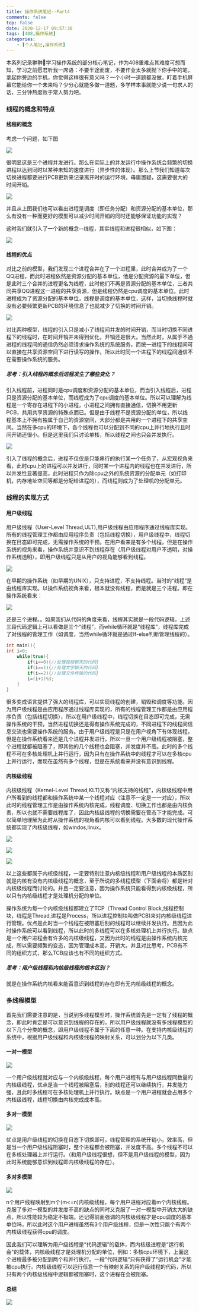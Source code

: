 ```yaml
---
title: 操作系统笔记--Part4
comments: false
top: false
date: 2020-12-17 09:57:30
tags: [408,操作系统]
categories: 
	- [个人笔记,操作系统]
---
```


本系列记录翀翀👦学习操作系统的部分核心笔记，作为408重难点其难度可想而知，学习之前愿君听我一席语：不要半途而废，不要作业太多就抛下你手中的笔，拿起你旁边的手机，你觉得这样很有意义吗？一个小时一道题都没做，盯着手机屏幕它能给你一个未来吗？少分心就能多做一道题，多学样本事就能少说一句求人的话，三分钟热度败于常人努力吧。

<!-- more -->

### 线程的概念和特点

#### 线程的概念

考虑一个问题，如下图

![](https://pic.imgdb.cn/item/5fdabc033ffa7d37b312af39.jpg)

很明显这是三个进程并发进行。那么在实际上的并发运行中操作系统会频繁的切换进程以达到同时以某种未知的速度进行（异步性的体现）。那么上节我们知道每次切换进程都要进行PCB更新来记录离开时的运行环境，毋庸置疑，这需要很大的时间开销。

![](https://pic.imgdb.cn/item/5fdabc853ffa7d37b3132e77.jpg)

并且从上图我们也可以看出进程是调度（即任务分配）和资源分配的基本单位，那么有没有一种而更好的模型可以减少时间开销的同时还能够保证功能的实现？

这时我们就引入了一个新的概念--线程，其实线程和进程很相似，如下图：

![](https://pic.imgdb.cn/item/5fdabd033ffa7d37b313a9a4.jpg)

#### 线程的优点

对比之前的模型，我们发现三个进程合并在了一个进程里，此时合并成为了一个QQ进程，而此时进程依然是资源分配的基本单位，他是分配资源的最下单位，但是此时三个合并的进程更名为线程，此时他们不再是资源分配的基本单位，三者共同共享QQ进程这一进程的共享资源，但是线程仍然是cpu调度的基本单位。此时进程成为了资源分配的基本单位，线程是调度的基本单位，这样，当切换线程时就没有必要频繁更新PCB的环境信息了也就减少了切换的时间开销。

![](https://pic.imgdb.cn/item/5fdabdf23ffa7d37b3148fa2.jpg)

对比两种模型，线程的引入只是减小了线程间并发的时间开销，而当时切换不同进程下的线程时，在时间开销并未得到优化，开销还是很大。当然此时，从属于不通进程的线程间的通信仍然必须请求操作系统的系统服务，而统一进程下的线程间可以直接在共享资源空间下进行读写的操作，所以此时同一个进程下的线程间通信不在需要操作系统的服务。

##### 思考：引入线程的概念后进程发生了哪些变化？

引入线程前，进程同时是cpu调度和资源分配的基本单位，而当引入线程后，进程只是资源分配的基本单位，而线程成为了cpu调度的基本单位。所以可以理解为线程是一个寄存在进程下的小进程，小进程之间拥有直接通信，切换不用更新PCB，共用共享资源的特殊点而已。但是由于线程不是资源分配的单位，所以线程基本上不拥有独属于自己的资源空间，大部分都是共用的一个进程下的共享空间。当然在多cpu的环境下，各个线程也可以分配到不同的cpu上并行地执行且时间开销还很小。但是这里我们只讨论单核，所以线程之间也只会并发执行。

![](https://pic.imgdb.cn/item/5fdac0243ffa7d37b316ba2e.jpg)

引入了线程的概念后，进程不仅仅是只能串行的执行某一个任务了，从宏观视角来看，此时cpu上的进程可以并发进行，同时某一个进程内的线程也在并发进行，所以并发性显著提高，此时进程只作为除cpu之外的系统资源的分配单元（如打印机，内存地址空间等都是分配给进程的），而线程则成为了处理机的分配单元。

### 线程的实现方式

#### 用户级线程

用户级线程（User-Level Thread,ULT),用户级线程由应用程序通过线程库实现。所有的线程管理工作都由应用程序负责（包括线程切换），用户级线程中，线程切换在目态即可完成，无需操作系统的干预。在用户看来是有多个线程，但是在操作系统的视角来看，操作系统并意识不到线程存在（用户级线程对用户不透明，对操作系统透明），即用户级线程只是从用户的视角能够看到线程。

![](https://pic.imgdb.cn/item/5fdac2b33ffa7d37b3194460.jpg)

在早期的操作系统（如早期的UNIX），只支持进程，不支持线程。当时的“线程”是由线程库实现。以操作系统视角来看，根本就没有线程，而是就是三个进程。即在操作系统看来：

![](https://pic.imgdb.cn/item/5fdac3163ffa7d37b319a836.jpg)

还是三个进程。。如果我们从代码的角度来看，线程其实就是一段代码逻辑，上述三段代码逻辑上可以看做是三个“线程”，而while循环就是“线程库”，线程库完成了对线程的管理工作（如调度，当然while循环就是通过If-else判断管理线程的）。

```c
int main(){
int i=0;
    while(true){
        if(i==0){//处理视频聊天的代码}
        if(i==1){//处理文字聊天的代码}
        if(i==2){//处理文件传输的代码}
        i=(i+1)%3;
    }
}
```

很多变成语言提供了强大的线程库，可以实现线程的创建，销毁和调度等功能。因为用户级线程是由应用程序通过线程库实现的，所有的线程管理工作都是由应用程序负责（包括线程切换），所以在用户级线程中，线程切换在目态即可完成，无需操作系统的干预，当然进程切换还是得有操作系统完成的，不同进程下的线程间信息交流也需要操作系统的服务。由于用户级线程是只是在用户视角下有体现线程，但是在操作系统看来还是几个进程并发进行，所以一旦一个用户级线程被阻塞，整个进程就都被阻塞了，即其他的几个线程也会阻塞，并发度并不高。此时的多个线程不可在多核处理机上并行运行，因为只有在操作系统中的线程才可以在多核cpu上并行运行，而现在虽然有多个线程，但是在系统看来并没有意识到线程。

#### 内核级线程

内核级线程（Kernel-Level Thread,KLT)又称“内核支持的线程”，内核级线程中用户所看到的线程都和操作系统中某一个线程对应（注意不一定是一一对应），所以此时的线程管理工作是由操作系统内核完成，线程调度、切换工作也都是由内核负责，所以也就不需要线程库了，因此内核级线程的切换需要在管态下才能完成。可以简单地理解为此时从操作系统的视角看内核可以看到线程。大多数的现代操作系统都实现了内核级线程，如windos,linux。

![](https://pic.imgdb.cn/item/5fdac7e23ffa7d37b31e678c.jpg)

![](https://pic.imgdb.cn/item/5fdaccfc3ffa7d37b323e0bb.jpg)

![](https://pic.imgdb.cn/item/5fdacd103ffa7d37b323f2f2.jpg)

以上这些都属于内核级线程，一定要特别注意内核级线程和用户级线程的本质区别就是内核有没有内核级线程的概念，至于所说的多线程模型（下面会将）都是针对内核级线程而讨论的。并且一定要注意，因为操作系统只能看得到内核级线程，所以只有内核级线程才是处理机分配的单位。

操作系统为每一个内核级线程都建立了TCP（Thread Control Block,线程控制块，线程是Thread,进程是Process，所以进程控制块叫做PCB)来对内核级线程进行管理。优点是此时当一个线程在被阻塞后别的线程可以继续并发执行。且因为此时操作系统可以看到线程，所以此时的多线程可以在多核处理机上并行执行。缺点是一个用户进程会有许多的内核级线程，又因为此时的线程是由操作系统内核完成，所以需要频繁的变态，因为管理成本高，开销大。并且对比思考，PCB有不同的组织方式，那么TCB应该也有不同的组织方式。

##### 思考：用户级线程和内核级线程的根本区别？

就是在操作系统内核看来能否意识到线程的存在即有无内核级线程的概念。

### 多线程模型

首先我们需要注意的是，当说到多线程模型时，操作系统首先是一定有了线程的概念，即此时肯定是可以意识到线程的存在的，所以用户级线程就没有多线程模型的以下几个分类的概念，即用户级线程不属于下面的任意一种。在支持内核级线程的系统中，根据用户级线程和内核级线程的映射关系，可以划分为以下几类。

#### 一对一模型

![](https://pic.imgdb.cn/item/5fdac7e23ffa7d37b31e678c.jpg)

一个用户级线程就对应与一个内核级线程，每个用户进程有与用户级线程同数量的内核级线程，优点是当一个线程被阻塞后，别的线程还可以继续执行，并发能力强，且此时多线程可在多核处理机上并行执行。缺点是一个用户进程就会占用多个内核级线程，线程切换由内核完成成本高。

#### 多对一模型

![](https://pic.imgdb.cn/item/5fdacd103ffa7d37b323f2f2.jpg)

优点是用户级线程的切换在目态下切换即可，线程管理的系统开销小，效率高，但是当一个用户级线程阻塞时，整个进程都会被阻塞，并发度不高。多个线程不可以在多核处理器上并行运行。（和用户级线程很想，但不是用户级线程的模型，因为此时系统能够意识到线程即内核级线程的存在）。

#### 多对多模型

![](https://pic.imgdb.cn/item/5fdaccfc3ffa7d37b323e0bb.jpg)

n个用户线程映射到m个(m<=n)内核级线程，每个用户进程对应着m个内核线程。克服了多对一模型的并发度不高的缺点的同时又克服了一对一模型中开销太大的缺点，所以性能较为稳定不极端。还记得前面强调的内核级线程才是cpu调度的基本单位吗，所以此时这个用户进程虽然有3个用户级线程，但是一次性只能个有两个内核级线程获得cpu的调度。

因此我们可以理解为用户级线程是“代码逻辑”的载体，而内核级进程是“运行机会"的载体，内核级线程才是处理机分配的单位，例如：多核cpu环境下，上面这个进程最多被分配到两个和并行执行。一段”代码逻辑“只有获得了“运行机会”才能被cpu执行。内核级线程可以运行任意一个有映射关系的用户级线程的代码，所以只有两个内核级线程中逻辑都被阻塞时，这个进程在会被阻塞。

#### 总结

![](https://pic.imgdb.cn/item/5fdad0673ffa7d37b3277910.jpg)